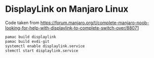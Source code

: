 # DisplayLink on Manjaro Linux

Code taken from https://forum.manjaro.org/t/complete-manjaro-noob-looking-for-help-with-displaylink-to-complete-switch-over/88071

```Bash
pamac build displaylink
pamac build evdi-git
systemctl enable displaylink.service
stemctl start displaylink.service
```
